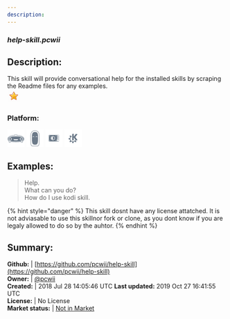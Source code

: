 ```yaml
---
description: 
---
```


### _help-skill.pcwii_  
## Description:  
This skill will provide conversational help for the installed skills by scraping the Readme files for any examples.  
![](../.gitbook/assets/star.png)  
### Platform:  
 ![Mark I](../.gitbook/assets/mark-1-icon.png)  ![Mark II](../.gitbook/assets/mark-2-icon.png)  ![Picroft](../.gitbook/assets/picroft-icon.png)  ![plasmoid](../.gitbook/assets/kde.png)   
  
## Examples:  
> Help.  
> What can you do?  
> How do I use kodi skill.  
  
{% hint style="danger" %}
This skill dosnt have any license attatched. It is not adviasable to use this skillnor fork or clone, as you dont know if you are legaly allowed to do so by the auhtor.
{% endhint %}
  
## Summary:  
**Github:** | [https://github.com/pcwii/help-skill](https://github.com/pcwii/help-skill)  
**Owner:** | [@pcwii](https://github.com/pcwii)  
**Created:** | 2018 Jul 28 14:05:46 UTC  **Last updated:** 2019 Oct 27 16:41:55 UTC  
**License:** | No License  
**Market status:** | [Not in Market](https://market.mycroft.ai/skill/)  
